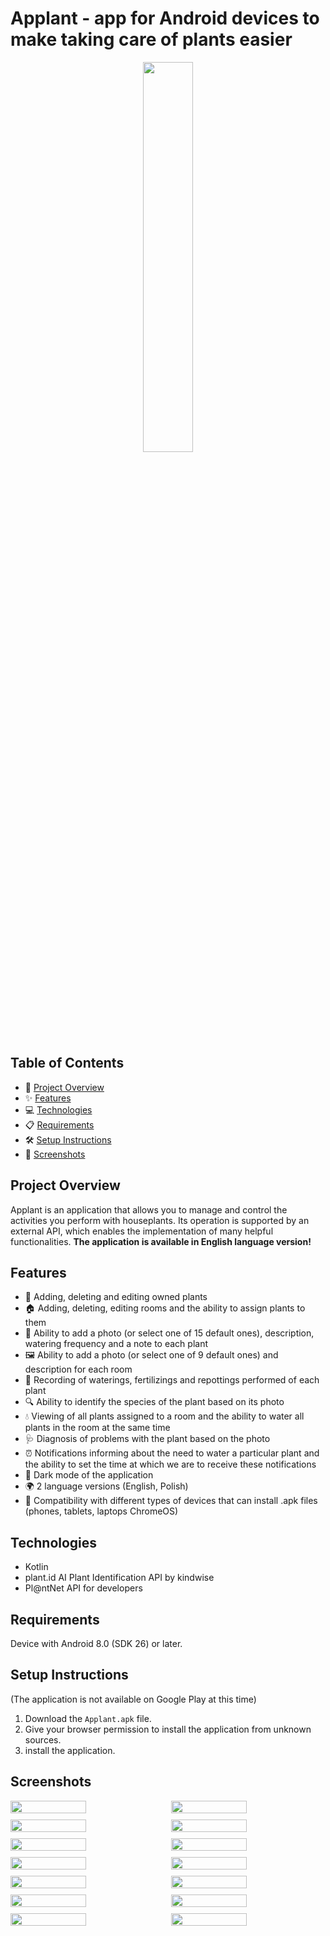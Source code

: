 # Applant - app for Android devices to make taking care of plants easier

<div align="center">
  <img width="40%" src="./ss/logo.png"/>
</div>

## Table of Contents
- 🚀 [Project Overview](#project-overview)
- ✨ [Features](#features)
- 💻 [Technologies](#technologies)
- 📋 [Requirements](#requirements)
- 🛠️ [Setup Instructions](#setup-instructions)
- 📸 [Screenshots](#screenshots)

## Project Overview
Applant is an application that allows you to manage and control the activities you perform with houseplants. Its operation is supported by an external API, which enables the implementation of many helpful functionalities. **The application is available in English language version!**

## Features
- 🌱 Adding, deleting and editing owned plants
- 🏠 Adding, deleting, editing rooms and the ability to assign plants to them
- 📸 Ability to add a photo (or select one of 15 default ones), description, watering frequency and a note to each plant
- 🖼️ Ability to add a photo (or select one of 9 default ones) and description for each room
- 📝 Recording of waterings, fertilizings and repottings performed of each plant
- 🔍 Ability to identify the species of the plant based on its photo
- 💧 Viewing of all plants assigned to a room and the ability to water all plants in the room at the same time 
- 🩺 Diagnosis of problems with the plant based on the photo 
- ⏰ Notifications informing about the need to water a particular plant and the ability to set the time at which we are to receive these notifications 
- 🌙 Dark mode of the application 
- 🌍 2 language versions (English, Polish) 
- 📱 Compatibility with different types of devices that can install .apk files (phones, tablets, laptops ChromeOS)

## Technologies
- Kotlin
- plant.id AI Plant Identification API by kindwise
- Pl@ntNet API for developers

## Requirements

Device with Android 8.0 (SDK 26) or later.

## Setup Instructions
(The application is not available on Google Play at this time)

1. Download the `Applant.apk` file.
2. Give your browser permission to install the application from unknown sources.
3. install the application.

## Screenshots

<div style="display: flex; flex-wrap: wrap; justify-content: center; align-items: center; gap: 10px;">
    <img src="./ss/ss1.jpg" width="49%"/> <img src="./ss/ss2.jpg" width="49%"/>
    <img src="./ss/ss3.jpg" width="49%"/> <img src="./ss/ss4.jpg" width="49%"/>
    <img src="./ss/ss5.jpg" width="49%"/> <img src="./ss/ss6.jpg" width="49%"/>
    <img src="./ss/ss7.jpg" width="49%"/> <img src="./ss/ss8.jpg" width="49%"/>
    <img src="./ss/ss9.jpg" width="49%"/> <img src="./ss/ss10.jpg" width="49%"/>
    <img src="./ss/ss11.jpg" width="49%"/> <img src="./ss/ss12.jpg" width="49%"/>
    <img src="./ss/ss13.jpg" width="49%"/> <img src="./ss/ss14.jpg" width="49%"/>
</div>
